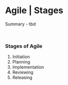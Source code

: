 # Agile | Stages

Summary - tbd

<br>

### Stages of Agile

1. Initiation
1. Planning
1. Implementation
1. Reviewing
1. Releasing

<br><br>
